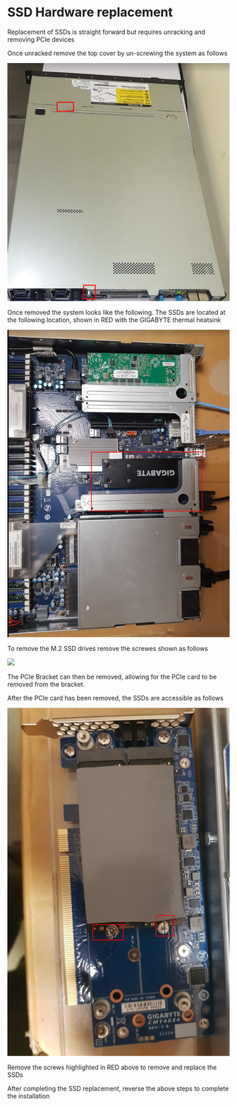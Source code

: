 # SSD Hardware replacement

Replacement of SSDs is straight forward but requires unracking and removing PCIe devices

Once unracked remove the top cover by un-screwing the system as follows

![FMADIO20Gv3 Remove Cover](../.gitbook/assets/image%20%2831%29.png)

Once removed the system looks like the following. The SSDs are located at the following location, shown in RED with the GIGABYTE thermal heatsink

![FMADIO20G Gen3 PCIe slot layout](../.gitbook/assets/image%20%2838%29.png)

To remove the M.2 SSD drives remove the screwes shown as follows

![](../.gitbook/assets/image%20%2833%29.png)

The PCIe Bracket can then be removed, allowing for the PCIe card to be removed from the bracket.

After the PCIe card has been removed, the SSDs are accessible as follows

![](../.gitbook/assets/image%20%2840%29.png)

Remove the screws highlighted in RED above to remove and replace the SSDs

After completing the SSD replacement, reverse the above steps to complete the installation

